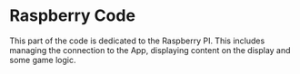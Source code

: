 # Raspberry Code
This part of the code is dedicated to the Raspberry PI.
This includes managing the connection to the App, displaying content on the display and some game logic.